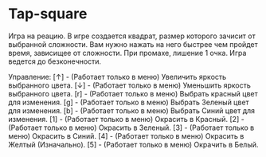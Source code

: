 # Tap-square
Игра на реацию.
В игре создается квадрат, размер которого зачисит от выбранной сложности. Вам нужно нажать на него быстрее чем пройдет время, зависищее от сложности. При промахе, лишение 1 очка. Игра ведется до безконечности. 

Управление:
[↑] - (Работает только в меню) Увеличить яркость выбранного цвета.
[↓] - (Работает только в меню) Уменьшить яркость выбранного цвета.
[r] - (Работает только в меню) Выбрать красный цвет для изменения.
[g] - (Работает только в меню) Выбрать Зеленый цвет для изменения.
[b] - (Работает только в меню) Выбрать Синий цвет для изменения.
[1] - (Работает только в меню) Окрасить в Красный.
[2] - (Работает только в меню) Окрасить в Зеленый.
[3] - (Работает только в меню) Окрасить в Синий.
[4] - (Работает только в меню) Окрасить в Желтый (Изначально).
[5] - (Работает только в меню) Окрачить в Белый.
